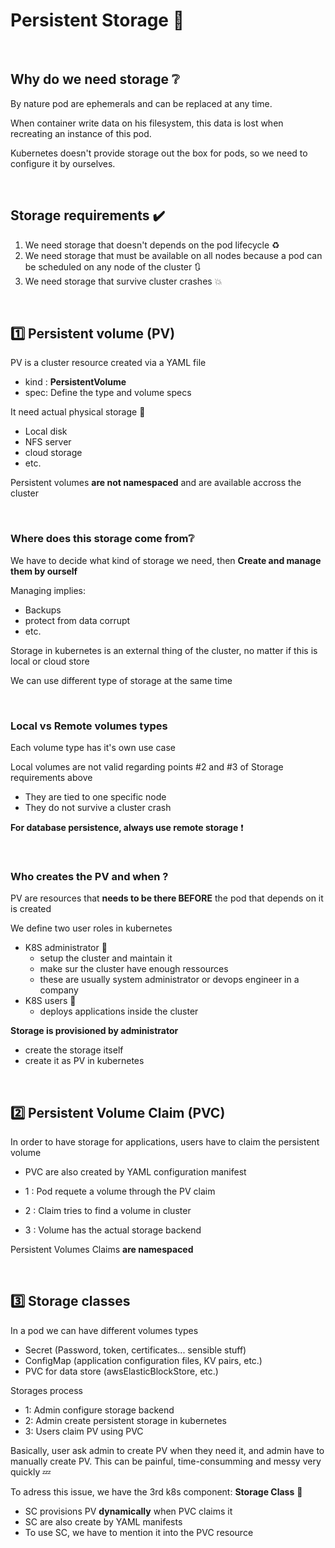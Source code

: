 # Persistent Storage 💾

<br/>

## Why do we need storage ❔

By nature pod are ephemerals and can be replaced at any time. 

When container write data on his filesystem, this data is lost when recreating an instance of this pod. 

Kubernetes doesn't provide storage out the box for pods, so we need to configure it by ourselves.

<br/>

## Storage requirements ✔️

1. We need storage that doesn't depends on the pod lifecycle ♻️
2. We need storage that must be available on all nodes because a pod can be scheduled on any node of the cluster 🔃
3. We need storage that survive cluster crashes 💥

<br/>

## 1️⃣  Persistent volume (PV)

PV is a cluster resource created via a YAML file
- kind : **PersistentVolume**
- spec: Define the type and volume specs

It need actual physical storage 📂
- Local disk
- NFS server
- cloud storage
- etc.

Persistent volumes **are not namespaced** and are available accross the cluster

<br/>

### Where does this storage come from❔

We have to decide what kind of storage we need, then **Create and manage them by ourself**

Managing implies: 
- Backups
- protect from data corrupt
- etc.

Storage in kubernetes is an external thing of the cluster, no matter if this is local or cloud store

We can use different type of storage at the same time

<br/>

### Local vs Remote volumes types

Each volume type has it's own use case

Local volumes are not valid regarding points #2 and #3 of Storage requirements above
- They are tied to one specific node
- They do not survive a cluster crash

**For database persistence, always use remote storage** ❗

<br/>

### Who creates the PV and when ?

PV are resources that **needs to be there BEFORE** the pod that depends on it is created

We define two user roles in kubernetes
- K8S administrator 👮
    - setup the cluster and maintain it
    - make sur the cluster have enough ressources
    - these are usually system administrator or devops engineer in a company
- K8S users 👼
    - deploys applications inside the cluster

**Storage is provisioned by administrator**
- create the storage itself
- create it as PV in kubernetes

<br/>

## 2️⃣  Persistent Volume Claim (PVC)

In order to have storage for applications, users have to claim the persistent volume

- PVC are also created by YAML configuration manifest

- 1 : Pod requete a volume through the PV claim
- 2 : Claim tries to find a volume in cluster
- 3 : Volume has the actual storage backend

Persistent Volumes Claims **are namespaced**

<br/>

## 3️⃣  Storage classes

In a pod we can have different volumes types
- Secret (Password, token, certificates... sensible stuff)
- ConfigMap (application configuration files, KV pairs, etc.)
- PVC for data store (awsElasticBlockStore, etc.)

Storages process
- 1: Admin configure storage backend
- 2: Admin create persistent storage in kubernetes
- 3: Users claim PV using PVC

Basically, user ask admin to create PV when they need it, and admin have to manually create PV.
This can be painful, time-consumming and messy very quickly 💤

To adress this issue, we have the 3rd k8s component: **Storage Class** 🚀

- SC provisions PV **dynamically** when PVC claims it
- SC are also create by YAML manifests
- To use SC, we have to mention it into the PVC resource